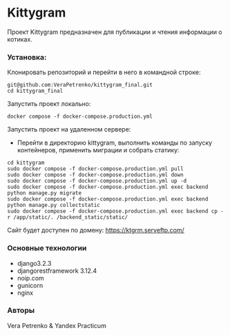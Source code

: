 # Kittygram
Проект Kittygram предназначен для публикации и чтения информации о котиках.

### Установка:
Клонировать репозиторий и перейти в него в командной строке:

```
git@github.com:VeraPetrenko/kittygram_final.git
cd kittygram_final
```


Запустить проект локально:
```
docker compose -f docker-compose.production.yml
```

Запустить проект на удаленном сервере:
- Перейти в директорию kittygram, выполнить команды по запуску контейнеров, применить миграции и собрать статику:
```
cd kittygram
sudo docker compose -f docker-compose.production.yml pull
sudo docker compose -f docker-compose.production.yml down
sudo docker compose -f docker-compose.production.yml up -d
sudo docker compose -f docker-compose.production.yml exec backend python manage.py migrate
sudo docker compose -f docker-compose.production.yml exec backend python manage.py collectstatic
sudo docker compose -f docker-compose.production.yml exec backend cp -r /app/static/. /backend_static/static/

```

Сайт будет доступен по домену:
<https://ktgrm.serveftp.com/>

### Основные технологии
- django3.2.3
- djangorestframework 3.12.4
- noip.com
- gunicorn
- nginx

### Авторы
Vera Petrenko & Yandex Practicum
